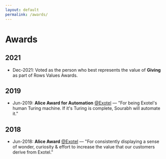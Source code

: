 ```yaml
---
layout: default
permalink: /awards/
---
```


<h1>Awards</h1>

## 2021

- Dec-2021: Voted as the person who best represents the value of **Giving** as part of Rows Values Awards.

## 2019

- Jun-2019: **Alice Award for Automation** [@Exotel](https://www.linkedin.com/company/exotel-techcom-private-limited/) — "For being Exotel's human Turing machine. If it's Turing is complete, Sourabh will automate it."

## 2018

- Jun-2018: **Alice Award** [@Exotel](https://www.linkedin.com/company/exotel-techcom-private-limited/) — "For consistently displaying a sense of wonder, curiosity & effort to increase the value that our customers derive from Exotel."